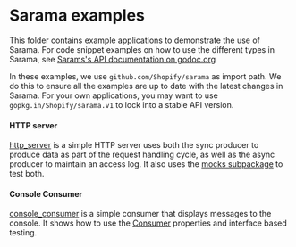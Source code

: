 # Sarama examples

This folder contains example applications to demonstrate the use of Sarama. For code snippet examples on how to use the different types in Sarama, see [Sarams's API documentation on godoc.org](https://godoc.org/github.com/Shopify/sarama)

In these examples, we use `github.com/Shopify/sarama` as import path. We do this to ensure all the examples are up to date with the latest changes in Sarama. For your own applications, you may want to use `gopkg.in/Shopify/sarama.v1` to lock into a stable API version.

#### HTTP server

[http_server](./http_server) is a simple HTTP server uses both the sync producer to produce data as part of the request handling cycle, as well as the async producer to maintain an access log. It also uses the [mocks subpackage](https://godoc.org/github.com/Shopify/sarama/mocks) to test both.

#### Console Consumer

[console_consumer](./console_consumer) is a simple consumer that displays messages to the console. It shows how to use the [Consumer](https://godoc.org/github.com/Shopify/sarama#Config) properties and interface based testing.
